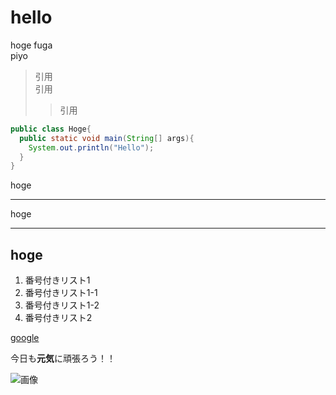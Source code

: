 # hello

hoge
fuga  
piyo

> 引用  
> 引用
>> 引用

```java:Hoge.java
public class Hoge{
  public static void main(String[] args){
    System.out.println("Hello");
  }
}
```

hoge
***
hoge
___
hoge
---

1. 番号付きリスト1
  1. 番号付きリスト1-1
  1. 番号付きリスト1-2
2.  番号付きリスト2

[google](https//www.google.co.jp/)

今日も**元気**に頑張ろう！！

![画像](https://joytas.net/php/man.jpg)
